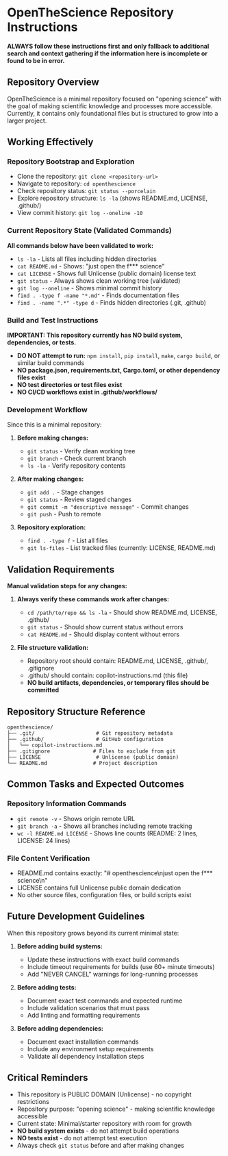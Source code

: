 # OpenTheScience Repository Instructions

**ALWAYS follow these instructions first and only fallback to additional search and context gathering if the information here is incomplete or found to be in error.**

## Repository Overview
OpenTheScience is a minimal repository focused on "opening science" with the goal of making scientific knowledge and processes more accessible. Currently, it contains only foundational files but is structured to grow into a larger project.

## Working Effectively

### Repository Bootstrap and Exploration
- Clone the repository: `git clone <repository-url>`
- Navigate to repository: `cd openthescience`
- Check repository status: `git status --porcelain`
- Explore repository structure: `ls -la` (shows README.md, LICENSE, .github/)
- View commit history: `git log --oneline -10`

### Current Repository State (Validated Commands)
**All commands below have been validated to work:**

- `ls -la` - Lists all files including hidden directories
- `cat README.md` - Shows: "just open the f*** science"
- `cat LICENSE` - Shows full Unlicense (public domain) license text
- `git status` - Always shows clean working tree (validated)
- `git log --oneline` - Shows minimal commit history
- `find . -type f -name "*.md"` - Finds documentation files
- `find . -name ".*" -type d` - Finds hidden directories (.git, .github)

### Build and Test Instructions
**IMPORTANT: This repository currently has NO build system, dependencies, or tests.**

- **DO NOT attempt to run:** `npm install`, `pip install`, `make`, `cargo build`, or similar build commands
- **NO package.json, requirements.txt, Cargo.toml, or other dependency files exist**
- **NO test directories or test files exist**
- **NO CI/CD workflows exist in .github/workflows/**

### Development Workflow
Since this is a minimal repository:

1. **Before making changes:**
   - `git status` - Verify clean working tree
   - `git branch` - Check current branch
   - `ls -la` - Verify repository contents

2. **After making changes:**
   - `git add .` - Stage changes
   - `git status` - Review staged changes
   - `git commit -m "descriptive message"` - Commit changes
   - `git push` - Push to remote

3. **Repository exploration:**
   - `find . -type f` - List all files
   - `git ls-files` - List tracked files (currently: LICENSE, README.md)

## Validation Requirements
**Manual validation steps for any changes:**

1. **Always verify these commands work after changes:**
   - `cd /path/to/repo && ls -la` - Should show README.md, LICENSE, .github/
   - `git status` - Should show current status without errors
   - `cat README.md` - Should display content without errors

2. **File structure validation:**
   - Repository root should contain: README.md, LICENSE, .github/, .gitignore
   - .github/ should contain: copilot-instructions.md (this file)
   - **NO build artifacts, dependencies, or temporary files should be committed**

## Repository Structure Reference
```
openthescience/
├── .git/                    # Git repository metadata
├── .github/                 # GitHub configuration
│   └── copilot-instructions.md
├── .gitignore              # Files to exclude from git
├── LICENSE                  # Unlicense (public domain)
└── README.md               # Project description
```

## Common Tasks and Expected Outcomes

### Repository Information Commands
- `git remote -v` - Shows origin remote URL
- `git branch -a` - Shows all branches including remote tracking
- `wc -l README.md LICENSE` - Shows line counts (README: 2 lines, LICENSE: 24 lines)

### File Content Verification
- README.md contains exactly: "# openthescience\njust open the f*** science\n"
- LICENSE contains full Unlicense public domain dedication
- No other source files, configuration files, or build scripts exist

## Future Development Guidelines
When this repository grows beyond its current minimal state:

1. **Before adding build systems:**
   - Update these instructions with exact build commands
   - Include timeout requirements for builds (use 60+ minute timeouts)
   - Add "NEVER CANCEL" warnings for long-running processes

2. **Before adding tests:**
   - Document exact test commands and expected runtime
   - Include validation scenarios that must pass
   - Add linting and formatting requirements

3. **Before adding dependencies:**
   - Document exact installation commands
   - Include any environment setup requirements
   - Validate all dependency installation steps

## Critical Reminders
- This repository is PUBLIC DOMAIN (Unlicense) - no copyright restrictions
- Repository purpose: "opening science" - making scientific knowledge accessible
- Current state: Minimal/starter repository with room for growth
- **NO build system exists** - do not attempt build operations
- **NO tests exist** - do not attempt test execution
- Always check `git status` before and after making changes